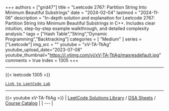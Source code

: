 
+++
authors = ["grid47"]
title = "Leetcode 2767: Partition String Into Minimum Beautiful Substrings"
date = "2024-02-04"
lastmod = "2024-11-06"
description = "In-depth solution and explanation for Leetcode 2767: Partition String Into Minimum Beautiful Substrings in C++. Includes clear intuition, step-by-step example walkthrough, and detailed complexity analysis."
tags = ["Hash Table","String","Dynamic Programming","Backtracking"]
categories = [
    "Medium"
]
series = ["Leetcode"]
img_src = ""
youtube = "xV-TA-TtiAg"
youtube_upload_date="2023-07-08"
youtube_thumbnail="https://i.ytimg.com/vi/xV-TA-TtiAg/maxresdefault.jpg"
comments = true
index = 1305
+++



---
{{< leetcode 1305 >}}

[`Link to LeetCode Lab`](https://leetcode.com/problems/partition-string-into-minimum-beautiful-substrings/description/)

---
{{< youtube xV-TA-TtiAg >}}
| [LeetCode Solutions Library](https://grid47.xyz/leetcode/) / [DSA Sheets](https://grid47.xyz/sheets/) / [Course Catalog](https://grid47.xyz/courses/) |
| --- |
